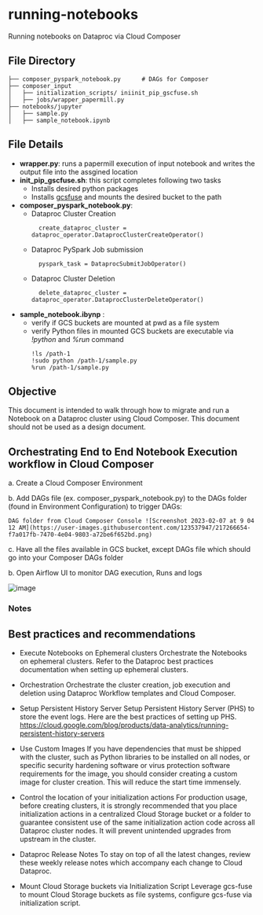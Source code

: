 # running-notebooks
Running notebooks on Dataproc via Cloud Composer

## File Directory
    ├── composer_pyspark_notebook.py      # DAGs for Composer
    ├── composer_input                   
    │   ├── initialization_scripts/ iniinit_pip_gscfuse.sh 
    │   ├── jobs/wrapper_papermill.py
    ├── notebooks/jupyter
    │   ├── sample.py
    │   ├── sample_notebook.ipynb
    
## File Details    
* **wrapper.py**: runs a papermill execution of input notebook and writes the output file into the assgined location
* **init_pip_gscfuse.sh**: this script completes following two tasks
  * Installs desired python packages 
  * Installs [gcsfuse](https://github.com/GoogleCloudPlatform/gcsfuse/blob/master/docs/installing.md) and mounts the desired bucket to the path
* **composer_pyspark_notebook.py**: 
  * Dataproc Cluster Creation 
    ```
      create_dataproc_cluster = dataproc_operator.DataprocClusterCreateOperator()
    ```
  * Dataproc PySpark Job submission
    ```
      pyspark_task = DataprocSubmitJobOperator()
    ```
  * Dataproc Cluster Deletion
    ```
      delete_dataproc_cluster = dataproc_operator.DataprocClusterDeleteOperator()
    ```
* **sample_notebook.ibynp** :
  * verify if GCS buckets are mounted at pwd as a file system
  * verify Python files in mounted GCS buckets are executable via *!python* and *%run* command
    ```
    !ls /path-1 
    !sudo python /path-1/sample.py
    %run /path-1/sample.py
    ```
    
## Objective
This document is intended to walk through how to migrate and run a Notebook on a Dataproc cluster using Cloud Composer. This document should not be used as a design document. 

## Orchestrating End to End Notebook Execution workflow in Cloud Composer 
a. Create a Cloud Composer Environment

b. Add DAGs file (ex. composer_pyspark_notebook.py) to the DAGs folder (found in Environment Configuration) to trigger DAGs:

    DAG folder from Cloud Composer Console ![Screenshot 2023-02-07 at 9 04 12 AM](https://user-images.githubusercontent.com/123537947/217266654-f7a017fb-7470-4e04-9803-a72be6f652bd.png)

c. Have all the files available in GCS bucket, except DAGs file which should go into your Composer DAGs folder

b. Open Airflow UI to monitor DAG execution, Runs and logs
    
![image](https://user-images.githubusercontent.com/123537947/215648916-811a8331-b61a-45a5-8f5a-b61f3fd4fdd0.png)

### Notes
 
## Best practices and recommendations
* Execute Notebooks on Ephemeral clusters
Orchestrate the Notebooks on ephemeral clusters. Refer to the Dataproc best practices documentation when setting up ephemeral clusters.

* Orchestration
Orchestrate the cluster creation, job execution and deletion using Dataproc Workflow templates and Cloud Composer. 

* Setup Persistent History Server
Setup Persistent History Server (PHS) to store the event logs. Here are the best practices of setting up PHS. 
https://cloud.google.com/blog/products/data-analytics/running-persistent-history-servers

* Use Custom Images
If you have dependencies that must be shipped with the cluster, such as Python libraries to be installed on all nodes, or specific security hardening software or virus protection software requirements for the image, you should consider creating a custom image for cluster creation. This will reduce the start time immensely. 

* Control the location of your initialization actions
For production usage, before creating clusters, it is strongly recommended that you place initialization actions in a centralized Cloud Storage bucket or a folder to guarantee consistent use of the same initialization action code across all Dataproc cluster nodes. It will prevent unintended upgrades from upstream in the cluster.

* Dataproc Release Notes
To stay on top of all the latest changes, review these weekly release notes which accompany each change to Cloud Dataproc. 

* Mount Cloud Storage buckets via Initialization Script
Leverage gcs-fuse to mount Cloud Storage buckets as file systems, configure gcs-fuse via initialization script. 


